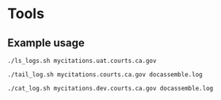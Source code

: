 # Tools

## Example usage

```
./ls_logs.sh mycitations.uat.courts.ca.gov

./tail_log.sh mycitations.courts.ca.gov docassemble.log

./cat_log.sh mycitations.dev.courts.ca.gov docassemble.log
```
